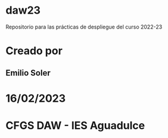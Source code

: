 # daw23
Repositorio para las prácticas de despliegue del curso 2022-23
# Creado por
## Emilio Soler
# 16/02/2023
# CFGS DAW - IES Aguadulce

